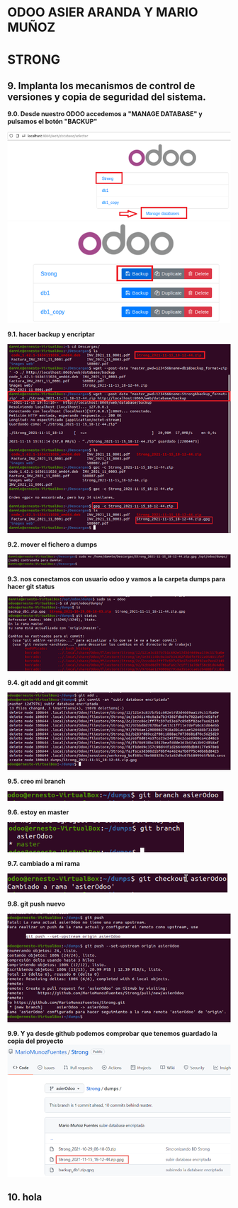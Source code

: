 # ODOO ASIER ARANDA Y MARIO MUÑOZ

# **STRONG**


## **9. Implanta los mecanismos de control de versiones y copia de seguridad del sistema.**

**9.0. Desde nuestro ODOO accedemos a "MANAGE DATABASE" y pulsamos el botón "BACKUP"**

![issue tap](img/CREAR_REPOSITORIO/9_0_0.png)
![issue tap](img/CREAR_REPOSITORIO/9_0_1.png)

**9.1. hacer backup y encriptar**

![issue tap](img/CREAR_REPOSITORIO/9_1.png)

**9.2. mover el fichero a dumps**

![issue tap](img/CREAR_REPOSITORIO/9_2.png)

**9.3. nos conectamos con usuario odoo y vamos a la carpeta dumps para hacer git status**

![issue tap](img/CREAR_REPOSITORIO/9_3.png)

**9.4. git add and git commit**

![issue tap](img/CREAR_REPOSITORIO/9_4.png)

**9.5. creo mi branch**

![issue tap](img/CREAR_REPOSITORIO/9_5.png)


**9.6. estoy en master**  

![issue tap](img/CREAR_REPOSITORIO/9_6.png)

**9.7.  cambiado a mi rama**

![issue tap](img/CREAR_REPOSITORIO/9_7.png)

**9.8.  git push nuevo**

![issue tap](img/CREAR_REPOSITORIO/9_8.png)

**9.9.  Y ya desde github podemos comprobar que tenemos guardado la copia del proyecto**    
![issue tap](img/CREAR_REPOSITORIO/9_9.png)

## 10. hola



